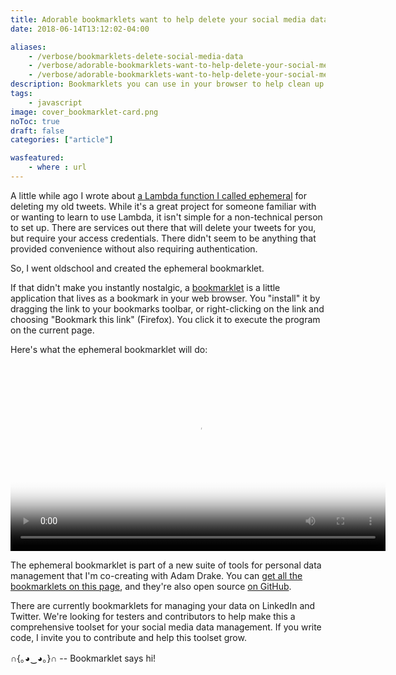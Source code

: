```yaml
---
title: Adorable bookmarklets want to help delete your social media data
date: 2018-06-14T13:12:02-04:00

aliases:
    - /verbose/bookmarklets-delete-social-media-data
    - /verbose/adorable-bookmarklets-want-to-help-delete-your-social-media-data
    - /verbose/adorable-bookmarklets-want-to-help-delete-your-social-media-data/
description: Bookmarklets you can use in your browser to help clean up your social media data.
tags:
    - javascript
image: cover_bookmarklet-card.png
noToc: true
draft: false
categories: ["article"]

wasfeatured:
    - where : url
---
```


A little while ago I wrote about [a Lambda function I called ephemeral](/blog/why-im-automatically-deleting-my-old-tweets-using-aws-lambda/) for deleting my old tweets. While it's a great project for someone familiar with or wanting to learn to use Lambda, it isn't simple for a non-technical person to set up. There are services out there that will delete your tweets for you, but require your access credentials. There didn't seem to be anything that provided convenience without also requiring authentication.

So, I went oldschool and created the ephemeral bookmarklet.

If that didn't make you instantly nostalgic, a [bookmarklet](https://en.wikipedia.org/wiki/Bookmarklet) is a little application that lives as a bookmark in your web browser. You "install" it by dragging the link to your bookmarks toolbar, or right-clicking on the link and choosing "Bookmark this link" (Firefox). You click it to execute the program on the current page.

Here's what the ephemeral bookmarklet will do:

<video width="600px" controls="controls" poster="bookmarklet-card.png">
    <source src="ephemeralbookmarklet.mp4" type="video/mp4" />
</video>

The ephemeral bookmarklet is part of a new suite of tools for personal data management that I'm co-creating with Adam Drake. You can [get all the bookmarklets on this page](https://adamdrake.github.io/pdmtools/), and they're also open source [on GitHub](https://github.com/adamdrake/pdmtools).

There are currently bookmarklets for managing your data on LinkedIn and Twitter. We're looking for testers and contributors to help make this a comprehensive toolset for your social media data management. If you write code, I invite you to contribute and help this toolset grow.

∩{｡◕‿◕｡}∩ -- Bookmarklet says hi!
